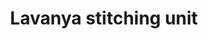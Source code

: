 ---
title: "Lavanya stitching unit"
url: /thiruvananthapuram/lavanya-stitching-unit/
shop: tailor
---